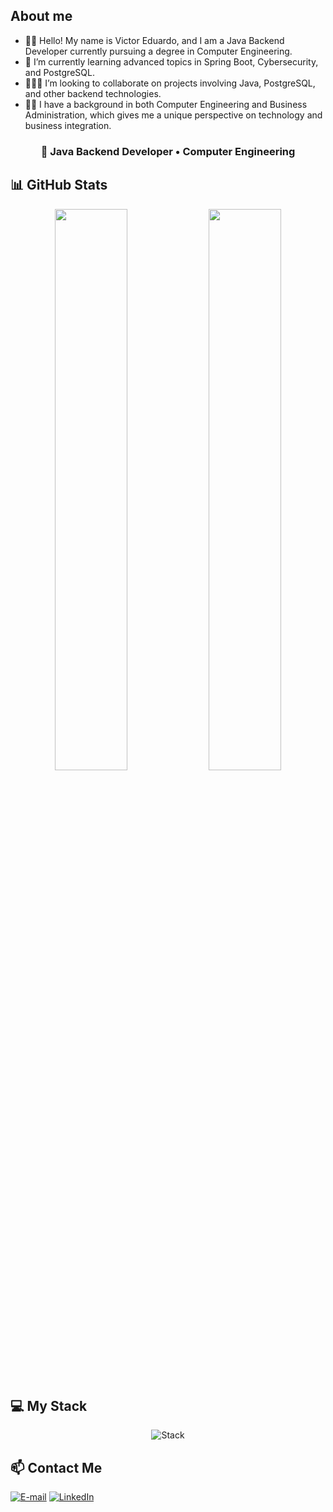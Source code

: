 ## About me

- 🖐🏻 Hello! My name is Victor Eduardo, and I am a Java Backend Developer currently pursuing a degree in Computer Engineering.  
- 🧠 I’m currently learning advanced topics in Spring Boot, Cybersecurity, and PostgreSQL.  
- 👨🏻‍💻 I’m looking to collaborate on projects involving Java, PostgreSQL, and other backend technologies.  
- 👦🏻 I have a background in both Computer Engineering and Business Administration, which gives me a unique perspective on technology and business integration.

<div align="center">
  
### 🎯 Java Backend Developer • Computer Engineering

</div>

## 📊 GitHub Stats

<p align="center">
  <img width="48%" src="https://github-readme-stats.vercel.app/api?username=VictorEdu-Dev&show_icons=true&count_private=true&title_color=80F7D4&icon_color=9d00ff&text_color=c9d1d9&bg_color=0d1117&border_color=fff0&cache_seconds=5&&hide=R,Jupyter%20Notebook,OR" />
  <img width="48%" src="https://github-readme-stats.vercel.app/api/top-langs/?username=VictorEdu-Dev&layout=compact&title_color=80F7D4&text_color=fff&bg_color=0d1117&border_color=fff0&cache_seconds=1" />
</p>

## 💻 My Stack
<div align="center">
  
![Stack](https://skillicons.dev/icons?i=idea,clion,docker,gcp,java,spring,c,html,css,git,github,postgres&theme=dark)

</div>

## 📫 Contact Me

[![E-mail](https://img.shields.io/badge/-email-020114?style=for-the-badge&logo=microsoft-outlook&logoColor=6ED2B6)](mailto:victoreduardodev@gmail.com)
[![LinkedIn](https://img.shields.io/badge/-LinkedIn-020114?style=for-the-badge&logo=linkedin&logoColor=6ED2B6)](https://www.linkedin.com/in/victor-eduardo-44687b202/)

